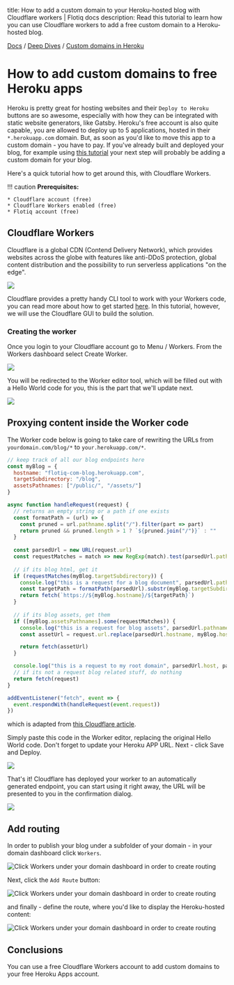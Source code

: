 title: How to add a custom domain to your Heroku-hosted blog with Cloudflare workers | Flotiq docs
description: Read this tutorial to learn how you can use Cloudflare workers to add a free custom domain to a Heroku-hosted blog.

<div class="breadcrumbs">
<a href="/">Docs</a> / <a href="/Deep-Dives/">Deep Dives</a> / <a href="/Deep-Dives/add-a-custom-domain-to-heroku-for-free/">Custom domains in Heroku</a>
</div>

# How to add custom domains to free Heroku apps

Heroku is pretty great for hosting websites and their `Deploy to Heroku` buttons are so awesome, especially with how they can be integrated with static website generators, like Gatsby. Heroku's free account is also quite capable, you are allowed to deploy up to 5 applications, hosted in their `*.herokuapp.com` domain. But, as soon as you'd like to move this app to a custom domain - you have to pay. If you've already built and deployed your blog, for example using [this tutorial](../Building-a-blog-in-3-minutes/) your next step will probably be adding a custom domain for your blog.

Here's a quick tutorial how to get around this, with Cloudflare Workers.


!!! caution
    **Prerequisites:**

    * Cloudflare account (free)
    * Cloudflare Workers enabled (free)
    * Flotiq account (free)

## Cloudflare Workers

Cloudflare is a global CDN (Contend Delivery Network), which provides websites across the globe with features like anti-DDoS protection, global content distribution and the possibility to run serverless applications "on the edge".

![](images/cloudflare-workers-edge.png)

Cloudflare provides a pretty handy CLI tool to work with your Workers code, you can read more about how to get started [here](https://developers.cloudflare.com/workers/quickstart/). In this tutorial, however, we will use the Cloudflare GUI to build the solution.

### Creating the worker
Once you login to your Cloudflare account go to Menu / Workers. From the Workers dashboard select Create Worker.

![](images/cloudflare-workers-dashboard-create.png)

You will be redirected to the Worker editor tool, which will be filled out with a Hello World code for you, this is the part that we'll update next.

![](images/cloudflare-workers-editor.png)

## Proxying content inside the Worker code

The Worker code below is going to take care of rewriting the URLs from `yourdomain.com/blog/*` to `your.herokuapp.com/*`. 

```javascript
// keep track of all our blog endpoints here
const myBlog = {
  hostname: "flotiq-com-blog.herokuapp.com",
  targetSubdirectory: "/blog",
  assetsPathnames: ["/public/", "/assets/"]
}

async function handleRequest(request) {
  // returns an empty string or a path if one exists
  const formatPath = (url) => {
    const pruned = url.pathname.split("/").filter(part => part)
    return pruned && pruned.length > 1 ? `${pruned.join("/")}` : ""
  }
  
  const parsedUrl = new URL(request.url)
  const requestMatches = match => new RegExp(match).test(parsedUrl.pathname)
  
  // if its blog html, get it
  if (requestMatches(myBlog.targetSubdirectory)) {
    console.log("this is a request for a blog document", parsedUrl.pathname)
    const targetPath = formatPath(parsedUrl).substr(myBlog.targetSubdirectory.length)
    return fetch(`https://${myBlog.hostname}/${targetPath}`)
  }
  
  // if its blog assets, get them
  if ([myBlog.assetsPathnames].some(requestMatches)) {
    console.log("this is a request for blog assets", parsedUrl.pathname)
    const assetUrl = request.url.replace(parsedUrl.hostname, myBlog.hostname);

    return fetch(assetUrl)
  }

  console.log("this is a request to my root domain", parsedUrl.host, parsedUrl.pathname);
  // if its not a request blog related stuff, do nothing
  return fetch(request)
}

addEventListener("fetch", event => {
  event.respondWith(handleRequest(event.request))
})


```

which is adapted from [this Cloudflare article](https://blog.cloudflare.com/subdomains-vs-subdirectories-improved-seo-part-2/).

Simply paste this code in the Worker editor, replacing the original Hello World code. Don't forget to update your Heroku APP URL. Next - click Save and Deploy.

![](images/cloudflare-workers-editor-save.png)

That's it! Cloudflare has deployed your worker to an automatically generated endpoint, you can start using it right away, the URL will be presented to you in the confirmation dialog.

![](images/cloudflare-workers-editor-save-confirm.png)

## Add routing

In order to publish your blog under a subfolder of your domain - in your domain dashboard click `Workers`.

![Click Workers under your domain dashboard in order to create routing](images/cloudflare-workers-from-domain.png)

Next, click the `Add Route` button:

![Click Workers under your domain dashboard in order to create routing](images/cloudflare-workers-add-route.png)

and finally - define the route, where you'd like to display the Heroku-hosted content:

![Click Workers under your domain dashboard in order to create routing](images/cloudflare-workers-define-route.png)


## Conclusions

You can use a free Cloudflare Workers account to add custom domains to your free Heroku Apps account. 
